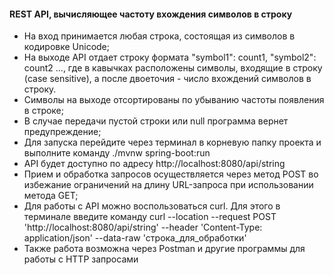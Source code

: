 #### REST API, вычисляющее частоту вхождения символов в строку

-  На вход принимается любая строка, состоящая из символов в кодировке Unicode;
- На выходе API отдает строку формата "symbol1": count1, "symbol2": count2 ..., где в кавычках расположены
символы, входящие в строку (case sensitive), а после двоеточия - число вхождений символов в строку. 
- Символы на выходе отсортированы по убыванию частоты появления в строке;
- В случае передачи пустой строки или null программа вернет предупреждение;
- Для запуска перейдите через терминал в корневую папку проекта и выполните команду ./mvnw spring-boot:run
- API будет доступно по адресу http://localhost:8080/api/string
- Прием и обработка запросов осуществляется через метод POST во избежание ограничений на длину URL-запроса при использовании метода GET;
- Для работы с API можно воспользоваться curl. Для этого в терминале введите команду 
curl --location --request POST 'http://localhost:8080/api/string' --header 'Content-Type: application/json' --data-raw 'строка_для_обработки'
- Также работа возможна через Postman и другие программы для работы с HTTP запросами

